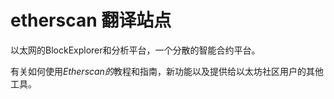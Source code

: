 # etherscan 翻译站点


以太网的BlockExplorer和分析平台，一个分散的智能合约平台。

‎有关如何使用‎*‎Etherscan的‎*‎教程和指南，新功能以及提供给以太坊社区用户的其他工具。‎

